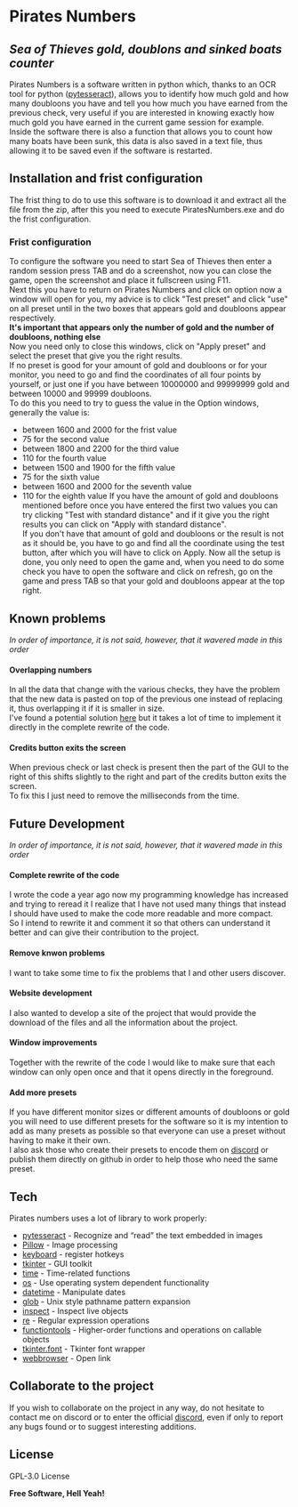 # Pirates Numbers
## _Sea of Thieves gold, doublons and sinked boats counter_

Pirates Numbers is a software written in python which, thanks to an OCR tool for python ([pytesseract]), allows you to identify how much gold and how many doubloons you have and tell you how much you have earned from the previous check, very useful if you are interested in knowing exactly how much gold you have earned in the current game session for example.<br>
Inside the software there is also a function that allows you to count how many boats have been sunk, this data is also saved in a text file, thus allowing it to be saved even if the software is restarted.

## Installation and frist configuration
The frist thing to do to use this software is to download it and extract all the file from the zip, after this you need to execute PiratesNumbers.exe and do the frist configuration. 
### Frist configuration
To configure the software you need to start Sea of Thieves then enter a random session press TAB and do a screenshot, now you can close the game, open the screenshot and place it fullscreen using F11.<br>
Next this you have to return on Pirates Numbers and click on option now a window will open for you, my advice is to click "Test preset" and click "use" on all preset until in the two boxes that appears gold and doubloons appear respectively.<br> <b>It's important that appears only the number of gold and the number of doubloons, nothing else </b><br>
Now you need only to close this windows, click on "Apply preset" and select the preset that give you the right results.<br>
If no preset is good for your amount of gold and doubloons or for your monitor, you need to go and find the coordinates of all four points by yourself, or just one if you have between 10000000 and 99999999 gold and between 10000 and 99999 doubloons.<br>
To do this you need to try to guess the value in the Option windows, generally the value is:
- between 1600 and 2000 for the frist value
- 75 for the second value
- between 1800 and 2200 for the third value
- 110 for the fourth value
- between 1500 and 1900 for the fifth value
- 75 for the sixth value
- between 1600 and 2000 for the seventh value
- 110 for the eighth value
If you have the amount of gold and doubloons mentioned before once you have entered the first two values you can try clicking "Test with standard distance" and if it give you the right results you can click on "Apply with standard distance".<br>
If you don't have that amount of gold and doubloons or the result is not as it should be, you have to go and find all the coordinate using the test button, after which you will have to click on Apply.
Now all the setup is done, you only need to open the game and, when you need to do some check you have to open the software and click on refresh, go on the game and press TAB so that your gold and doubloons appear at the top right.

## Known problems
_In order of importance, it is not said, however, that it wavered made in this order_

#### Overlapping numbers
In all the data that change with the various checks, they have the problem that the new data is pasted on top of the previous one instead of replacing it, thus overlapping it if it is smaller in size. <br>
I've found a potential solution [here] but it takes a lot of time to implement it directly in the complete rewrite of the code.

#### Credits button exits the screen
When previous check or last check is present then the part of the GUI to the right of this shifts slightly to the right and part of the credits button exits the screen.<br>
To fix this I just need to remove the milliseconds from the time.

## Future Development
_In order of importance, it is not said, however, that it wavered made in this order_

#### Complete rewrite of the code
I wrote the code a year ago now my programming knowledge has increased and trying to reread it I realize that I have not used many things that instead I should have used to make the code more readable and more compact.<br>
So I intend to rewrite it and comment it so that others can understand it better and can give their contribution to the project.

#### Remove knwon problems
I want to take some time to fix the problems that I and other users discover.

#### Website development
I also wanted to develop a site of the project that would provide the download of the files and all the information about the project.

#### Window improvements
Together with the rewrite of the code I would like to make sure that each window can only open once and that it opens directly in the foreground.

#### Add more presets
If you have different monitor sizes or different amounts of doubloons or gold you will need to use different presets for the software so it is my intention to add as many presets as possible so that everyone can use a preset without having to make it their own.<br>
I also ask those who create their presets to encode them on [discord] or publish them directly on github in order to help those who need the same preset.

## Tech

Pirates numbers uses a lot of library to work properly:
- [pytesseract] - Recognize and “read” the text embedded in images
- [Pillow] - Image processing
- [keyboard] - register hotkeys
- [tkinter] - GUI toolkit
- [time] - Time-related functions
- [os] - Use operating system dependent functionality
- [datetime] - Manipulate dates
- [glob] - Unix style pathname pattern expansion
- [inspect] - Inspect live objects
- [re] - Regular expression operations
- [functiontools] - Higher-order functions and operations on callable objects
- [tkinter.font] - Tkinter font wrapper
- [webbrowser] - Open link
 
## Collaborate to the project 
If you wish to collaborate on the project in any way, do not hesitate to contact me on discord or to enter the official [discord], even if only to report any bugs found or to suggest interesting additions. 

## License

GPL-3.0 License

**Free Software, Hell Yeah!**

[//]: # (These are reference links used in the body of this note and get stripped out when the markdown processor does its job. There is no need to format nicely because it shouldn't be seen. Thanks SO - http://stackoverflow.com/questions/4823468/store-comments-in-markdown-syntax)

   [pytesseract]: <https://pypi.org/project/pytesseract/>
   [Pillow]: <https://pypi.org/project/Pillow/>
   [tkinter]: <https://docs.python.org/3/library/tkinter.html>
   [time]: <https://docs.python.org/3/library/time.html>
   [datetime]: <https://docs.python.org/3/library/datetime.html#module-datetime>
   [keyboard]: <https://pypi.org/project/keyboard/>
   [os]: <https://docs.python.org/3/library/os.html>
   [glob]: <https://docs.python.org/3/library/glob.html>
   [inspect]: <https://docs.python.org/3/library/inspect.html>
   [re]: <https://docs.python.org/3/library/re.html>
   [functiontools]: <https://docs.python.org/3/library/functools.html>
   [tkinter.font]: <https://docs.python.org/3/library/tkinter.font.html>
   [webbrowser]: <https://docs.python.org/3/library/webbrowser.html>
   
   [discord]: <https://discord.gg/AENAggdyYj>
   [here]: <https://stackoverflow.com/questions/53898526/tkinter-labels-overlapping>
  

